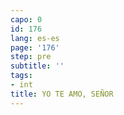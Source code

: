 ```yaml
---
capo: 0
id: 176
lang: es-es
page: '176'
step: pre
subtitle: ''
tags:
- int
title: YO TE AMO, SEÑOR
---
```

